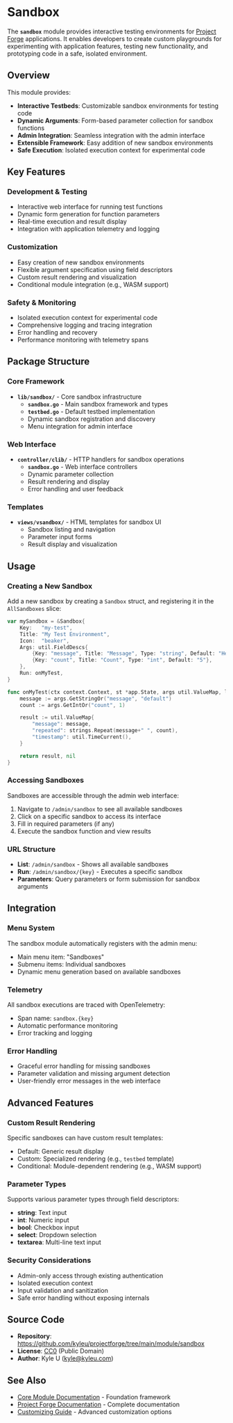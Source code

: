 # Sandbox

The **`sandbox`** module provides interactive testing environments for [Project Forge](https://projectforge.dev) applications. It enables developers to create custom playgrounds for experimenting with application features, testing new functionality, and prototyping code in a safe, isolated environment.

## Overview

This module provides:

- **Interactive Testbeds**: Customizable sandbox environments for testing code
- **Dynamic Arguments**: Form-based parameter collection for sandbox functions
- **Admin Integration**: Seamless integration with the admin interface
- **Extensible Framework**: Easy addition of new sandbox environments
- **Safe Execution**: Isolated execution context for experimental code

## Key Features

### Development & Testing
- Interactive web interface for running test functions
- Dynamic form generation for function parameters
- Real-time execution and result display
- Integration with application telemetry and logging

### Customization
- Easy creation of new sandbox environments
- Flexible argument specification using field descriptors
- Custom result rendering and visualization
- Conditional module integration (e.g., WASM support)

### Safety & Monitoring
- Isolated execution context for experimental code
- Comprehensive logging and tracing integration
- Error handling and recovery
- Performance monitoring with telemetry spans

## Package Structure

### Core Framework

- **`lib/sandbox/`** - Core sandbox infrastructure
  - **`sandbox.go`** - Main sandbox framework and types
  - **`testbed.go`** - Default testbed implementation
  - Dynamic sandbox registration and discovery
  - Menu integration for admin interface

### Web Interface

- **`controller/clib/`** - HTTP handlers for sandbox operations
  - **`sandbox.go`** - Web interface controllers
  - Dynamic parameter collection
  - Result rendering and display
  - Error handling and user feedback

### Templates

- **`views/vsandbox/`** - HTML templates for sandbox UI
  - Sandbox listing and navigation
  - Parameter input forms
  - Result display and visualization

## Usage

### Creating a New Sandbox

Add a new sandbox by creating a `Sandbox` struct, and registering it in the `AllSandboxes` slice:

```go
var mySandbox = &Sandbox{
    Key:   "my-test",
    Title: "My Test Environment",
    Icon:  "beaker",
    Args: util.FieldDescs{
        {Key: "message", Title: "Message", Type: "string", Default: "Hello"},
        {Key: "count", Title: "Count", Type: "int", Default: "5"},
    },
    Run: onMyTest,
}

func onMyTest(ctx context.Context, st *app.State, args util.ValueMap, logger util.Logger) (any, error) {
    message := args.GetStringOr("message", "default")
    count := args.GetIntOr("count", 1)

    result := util.ValueMap{
        "message": message,
        "repeated": strings.Repeat(message+" ", count),
        "timestamp": util.TimeCurrent(),
    }

    return result, nil
}
```

### Accessing Sandboxes

Sandboxes are accessible through the admin web interface:

1. Navigate to `/admin/sandbox` to see all available sandboxes
2. Click on a specific sandbox to access its interface
3. Fill in required parameters (if any)
4. Execute the sandbox function and view results

### URL Structure

- **List**: `/admin/sandbox` - Shows all available sandboxes
- **Run**: `/admin/sandbox/{key}` - Executes a specific sandbox
- **Parameters**: Query parameters or form submission for sandbox arguments

## Integration

### Menu System
The sandbox module automatically registers with the admin menu:
- Main menu item: "Sandboxes"
- Submenu items: Individual sandboxes
- Dynamic menu generation based on available sandboxes

### Telemetry
All sandbox executions are traced with OpenTelemetry:
- Span name: `sandbox.{key}`
- Automatic performance monitoring
- Error tracking and logging

### Error Handling
- Graceful error handling for missing sandboxes
- Parameter validation and missing argument detection
- User-friendly error messages in the web interface

## Advanced Features

### Custom Result Rendering
Specific sandboxes can have custom result templates:
- Default: Generic result display
- Custom: Specialized rendering (e.g., `testbed` template)
- Conditional: Module-dependent rendering (e.g., WASM support)

### Parameter Types
Supports various parameter types through field descriptors:
- **string**: Text input
- **int**: Numeric input
- **bool**: Checkbox input
- **select**: Dropdown selection
- **textarea**: Multi-line text input

### Security Considerations
- Admin-only access through existing authentication
- Isolated execution context
- Input validation and sanitization
- Safe error handling without exposing internals

## Source Code

- **Repository**: https://github.com/kyleu/projectforge/tree/main/module/sandbox
- **License**: [CC0](https://creativecommons.org/publicdomain/zero/1.0) (Public Domain)
- **Author**: Kyle U (kyle@kyleu.com)

## See Also

- [Core Module Documentation](core.md) - Foundation framework
- [Project Forge Documentation](https://projectforge.dev) - Complete documentation
- [Customizing Guide](../customizing.md) - Advanced customization options

